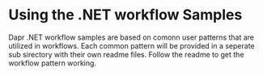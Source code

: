 # Using the .NET workflow Samples
Dapr .NET workflow samples are based on comonn user patterns that are utilized in workflows. Each common pattern will be provided in a seperate sub sirectory with their own readme files. Follow the readme to get the workflow pattern working. 

